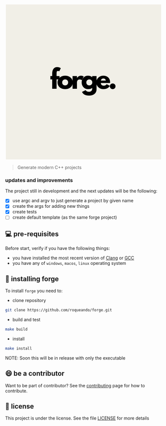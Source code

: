 <p align="center">
  <img src="images/forge.png" />
</p>

> Generate modern C++ projects

### updates and improvements

The project still in development and the next updates will be the following:

- [x] use argc and argv to just generate a project by given name
- [x] create the args for adding new things
- [x] create tests
- [  ] create default template (as the same forge project)

## 💻 pre-requisites

Before start, verify if you have the following things:
- you have installed the most recent version of [Clang](https://releases.llvm.org/download.html) or [GCC](https://gcc.gnu.org/install/download.html)
- you have any of `windows`, `macos`, `linux` operating system

## 🚀 installing forge
To install `forge` you need to:
- clone repository
```sh
git clone https://github.com/roqueando/forge.git
```
- build and test
```sh
make build
```
- install
```sh
make install
```

NOTE: Soon this will be in release with only the executable

## 😄 be a contributor

Want to be part of contributor? See the [contributing](CONTRIBUTING.md) page for how to contribute.

## 📝 license

This project is under the license. See the file [LICENSE](LICENSE.md) for more details
